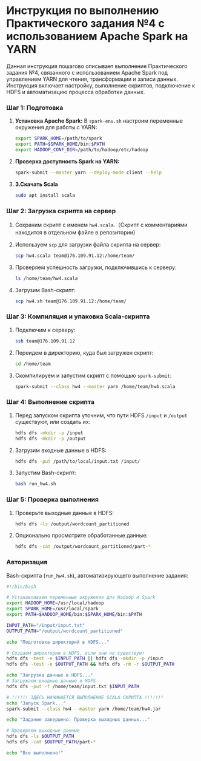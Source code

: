 # **Инструкция по выполнению Практического задания №4 с использованием Apache Spark на YARN**

Данная инструкция пошагово описывает выполнение Практического задания №4, связанного с использованием Apache Spark под управлением YARN для чтения, трансформации и записи данных. Инструкция включает настройку, выполнение скриптов, подключение к HDFS и автоматизацию процесса обработки данных.


### **Шаг 1: Подготовка**
1. **Установка Apache Spark:**
   В `spark-env.sh` настроим переменные окружения для работы с YARN:
     ```bash
     export SPARK_HOME=/path/to/spark
     export PATH=$SPARK_HOME/bin:$PATH
     export HADOOP_CONF_DIR=/path/to/hadoop/etc/hadoop
     ```

2. **Проверка доступность Spark на YARN:**
     ```bash
     spark-submit --master yarn --deploy-mode client --help
     ```
     
3. **3.Скачать Scala**
     ```bash
     sudo apt install scala
     ```

### **Шаг 2: Загрузка скрипта на сервер**

1. Сохраним скрипт с именем `hw4.scala`.（Скрипт с комментариями находится в отдельном файле в репозитории）

2. Используем `scp` для загрузки файла скрипта на сервер:
   ```bash
   scp hw4.scala team@176.109.91.12:/home/team/
   ```

3. Проверяем успешность загрузки, подключившись к серверу:
   ```bash
   ls /home/team/hw4.scala
   ```

4. Загрузим Bash-скрипт:
   ```bash
   scp hw4.sh team@176.109.91.12:/home/team/
   ```


### **Шаг 3: Компиляция и упаковка Scala-скрипта**

1. Подключим к серверу:
   ```bash
   ssh team@176.109.91.12
   ```

2. Переидем в директорию, куда был загружен скрипт:
   ```bash
   cd /home/team
   ```

3. Скомпилируем и запустим скрипт с помощью `spark-submit`:
     ```bash
     spark-submit --class hw4 --master yarn /home/team/hw4.scala
     ```

### **Шаг 4: Выполнение скрипта**

1. Перед запуском скрипта уточним, что пути HDFS `/input` и `/output` существуют, или создать их:
   ```bash
   hdfs dfs -mkdir -p /input
   hdfs dfs -mkdir -p /output
   ```

2. Загрузим входные данные в HDFS:
   ```bash
   hdfs dfs -put /path/to/local/input.txt /input/
   ```

3. Запустим Bash-скрипт:
   ```bash
   bash run_hw4.sh
   ```

### **Шаг 5: Проверка выполнения**

1. Проверьте выходные данные в HDFS:
   ```bash
   hdfs dfs -ls /output/wordcount_partitioned
   ```

2. Опционально просмотрите обработанные данные:
   ```bash
   hdfs dfs -cat /output/wordcount_partitioned/part-*
   ```

### **Авторизация**

Bash-скрипта (`run_hw4.sh`), автоматизирующего выполнение задания:

```bash
#!/bin/bash

# Устанавливаем переменные окружения для Hadoop и Spark
export HADOOP_HOME=/usr/local/hadoop
export SPARK_HOME=/usr/local/spark
export PATH=$HADOOP_HOME/bin:$SPARK_HOME/bin:$PATH

INPUT_PATH="/input/input.txt"
OUTPUT_PATH="/output/wordcount_partitioned"

echo "Подготовка директорий в HDFS..."

# Создаем директории в HDFS, если они не существуют
hdfs dfs -test -e $INPUT_PATH || hdfs dfs -mkdir -p /input
hdfs dfs -test -e $OUTPUT_PATH && hdfs dfs -rm -r $OUTPUT_PATH

echo "Загрузка данных в HDFS..."
# Загружаем входные данные в HDFS
hdfs dfs -put -f /home/team/input.txt $INPUT_PATH

# !!!!!! ЗДЕСЬ НАЧИНАЕТСЯ ВЫПОЛНЕНИЕ SCALA СКРИПТА !!!!!!!
echo "Запуск Spark..."
spark-submit --class hw4 --master yarn /home/team/hw4.jar

echo "Задание завершено. Проверка выходных данных..."

# Проверяем выходные данные
hdfs dfs -ls $OUTPUT_PATH
hdfs dfs -cat $OUTPUT_PATH/part-*

echo "Все выполнено!"
```
